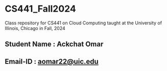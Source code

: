 # CS441_Fall2024
Class repository for CS441 on Cloud Computing taught at the University of Illinois, Chicago in Fall, 2024

## Student Name : Ackchat Omar
## Email-ID : aomar22@uic.edu
